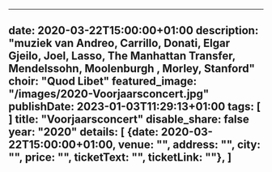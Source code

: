 
---
date: 2020-03-22T15:00:00+01:00
description: "muziek van Andreo, Carrillo, Donati, Elgar Gjeilo, Joel, Lasso, The Manhattan Transfer, Mendelssohn, Moolenburgh , Morley, Stanford"
choir: "Quod Libet"
featured_image: "/images/2020-Voorjaarsconcert.jpg"
publishDate: 2023-01-03T11:29:13+01:00
tags: [
]
title: "Voorjaarsconcert"
disable_share: false
year: "2020"
details: [
{date: 2020-03-22T15:00:00+01:00, venue: "", address: "", city: "", price: "", ticketText: "", ticketLink: ""},
]
---

